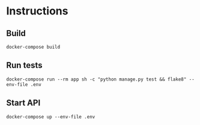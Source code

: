 # Instructions

## Build
```
docker-compose build
```
## Run tests
```
docker-compose run --rm app sh -c "python manage.py test && flake8" --env-file .env
```
## Start API
```
docker-compose up --env-file .env
```
